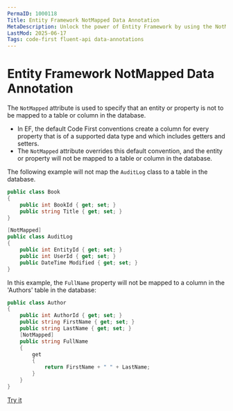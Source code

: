 ```yaml
---
PermaID: 1000118
Title: Entity Framework NotMapped Data Annotation
MetaDescription: Unlock the power of Entity Framework by using the NotMapped Data Annotations. Learn how to set this attribute to ignore the property from the mapping.
LastMod: 2025-06-17
Tags: code-first fluent-api data-annotations
---
```


# Entity Framework NotMapped Data Annotation

The `NotMapped` attribute is used to specify that an entity or property is not to be mapped to a table or column in the database. 

 - In EF, the default Code First conventions create a column for every property that is of a supported data type and which includes getters and setters. 
 - The `NotMapped` attribute overrides this default convention, and the entity or property will not be mapped to a table or column in the database. 

The following example will not map the `AuditLog` class to a table in the database.

```csharp
public class Book
{
    public int BookId { get; set; }
    public string Title { get; set; }
}

[NotMapped]
public class AuditLog
{
    public int EntityId { get; set; }
    public int UserId { get; set; }
    public DateTime Modified { get; set; }
}
```

In this example, the `FullName` property will not be mapped to a column in the 'Authors' table in the database:

```csharp
public class Author
{
    public int AuthorId { get; set; }
    public string FirstName { get; set; }
    public string LastName { get; set; }
    [NotMapped]
    public string FullName 
    {
    	get
    	{
            return FirstName + " " + LastName;
    	}
    }
}
```

[Try it](https://dotnetfiddle.net/WlzYdz)